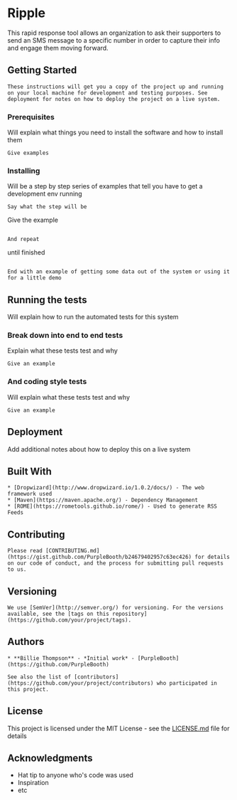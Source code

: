 # Ripple

This rapid response tool allows an organization to ask their supporters to send an SMS message to a specific number in order to capture their info and engage them moving forward.

## Getting Started

```
These instructions will get you a copy of the project up and running on your local machine for development and testing purposes. See deployment for notes on how to deploy the project on a live system.
```

### Prerequisites

Will explain what things you need to install the software and how to install them

```
Give examples
```

### Installing

Will be a step by step series of examples that tell you have to get a development env running

```
Say what the step will be

```
Give the example
```

And repeat

```
until finished
```

End with an example of getting some data out of the system or using it for a little demo
```

## Running the tests

Will explain how to run the automated tests for this system

### Break down into end to end tests

Explain what these tests test and why

```
Give an example
```

### And coding style tests

Will explain what these tests test and why

```
Give an example
```

## Deployment

Add additional notes about how to deploy this on a live system

## Built With

```
* [Dropwizard](http://www.dropwizard.io/1.0.2/docs/) - The web framework used
* [Maven](https://maven.apache.org/) - Dependency Management
* [ROME](https://rometools.github.io/rome/) - Used to generate RSS Feeds
```

## Contributing

```
Please read [CONTRIBUTING.md](https://gist.github.com/PurpleBooth/b24679402957c63ec426) for details on our code of conduct, and the process for submitting pull requests to us.
```

## Versioning

```
We use [SemVer](http://semver.org/) for versioning. For the versions available, see the [tags on this repository](https://github.com/your/project/tags). 
```

## Authors

```
* **Billie Thompson** - *Initial work* - [PurpleBooth](https://github.com/PurpleBooth)

See also the list of [contributors](https://github.com/your/project/contributors) who participated in this project.
```

## License

This project is licensed under the MIT License - see the [LICENSE.md](LICENSE.md) file for details

## Acknowledgments

* Hat tip to anyone who's code was used
* Inspiration
* etc
